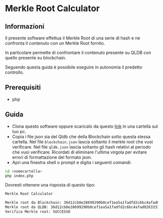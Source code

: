 # Merkle Root Calculator

## Informazioni
Il presente software effettua il Merkle Root di una serie di hash e ne confronta il contenuto con un Merkle Root fornito.

In particolare permette di confrontare il contenuto presente su QLDB con quello presente su blockchain.

Seguendo questa guida è possibile eseguire in autonomia il predetto controllo. 


## Prerequisiti

- php


## Guida

- Clona questo software oppure scaricalo da questo <a href="https://github.com/jambtc/merkle-root-php/releases/tag/v1.1">link</a> in una cartella sul tuo pc.
- Copia i file json sia del Qldb che della Blockchain sotto questa stessa cartella. Nel file `blockchain.json` lascia soltanto il merkle root che vuoi verificare. Nel file `qldb.json` lascia soltanto gli hash relativi al periodo che vuoi verificare. Ricordati di eliminare l'ultima virgola per evitare errori di formattazione del formato json.
- Apri una finestra shell o prompt e digita i seguenti comandi:

```bash
cd <nomecartella>
php index.php
```

Dovresti ottenere una risposta di questo tipo:

```bash
Merkle Root Calculator

Merkle root da Blockchain: 36d12cb8e28699290b0cef1ea5a1fadfd2c6bc4afad02633330e86b197b61884
Merkle root da QLDB: 36d12cb8e28699290b0cef1ea5a1fadfd2c6bc4afad02633330e86b197b61884
Verifica Merkle root: SUCCESSO
```
